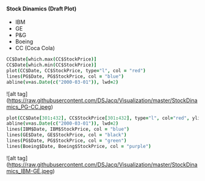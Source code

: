 
#### Stock Dinamics (Draft Plot)


- IBM
- GE
- P&G
- Boeing
- CC (Coca Cola)


```coffee
CC$Date[which.max(CC$StockPrice)]
CC$Date[which.min(CC$StockPrice)]
plot(CC$Date, CC$StockPrice, type="l", col = "red")
lines(PG$Date, PG$StockPrice, col = "blue")
abline(v=as.Date(c("2000-03-01")), lwd=2)
```
![alt tag] (https://raw.githubusercontent.com/DSJacq/Visualization/master/StockDinamics_PG-CC.jpeg)



```coffee
plot(CC$Date[301:432], CC$StockPrice[301:432], type="l", col="red", ylim=c(0,210))
abline(v=as.Date(c("2000-03-01")), lwd=2)
lines(IBM$Date, IBM$StockPrice, col = "blue")
lines(GE$Date, GE$StockPrice, col = "black")
lines(PG$Date, PG$StockPrice, col = "green")
lines(Boeing$Date, Boeing$StockPrice, col = "purple")
```
![alt tag] (https://raw.githubusercontent.com/DSJacq/Visualization/master/StockDinamics_IBM-GE.jpeg)


